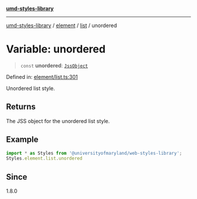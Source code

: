 [**umd-styles-library**](../../../../README.md)

***

[umd-styles-library](../../../../modules.md) / [element](../../../README.md) / [list](../README.md) / unordered

# Variable: unordered

> `const` **unordered**: [`JssObject`](../../../../utilities/namespaces/transform/type-aliases/JssObject.md)

Defined in: [element/list.ts:301](https://github.com/UMD-Digital/design-system/blob/ed6189804bf5f4c4fcbe5325b54aac33ac48d614/packages/styles/source/element/list.ts#L301)

Unordered list style.

## Returns

The JSS object for the unordered list style.

## Example

```typescript
import * as Styles from '@universityofmaryland/web-styles-library';
Styles.element.list.unordered
```

## Since

1.8.0

